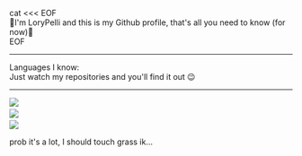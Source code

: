 cat <<< EOF<br />
👋I'm LoryPelli and this is my Github profile, that's all you need to know (for now)👋<br />
EOF

<hr />

Languages I know:<br />
Just watch my repositories and you'll find it out
😉

<hr />

<div style="display: flex; flex-direction: column; row-gap: .25rem">
    <img src="https://lorypelli.dev/stats/general" loading="lazy" decoding="async" />
    <img src="https://lorypelli.dev/stats/contributions" loading="lazy" decoding="async" />
    <img src="https://lorypelli.dev/stats/languages" loading="lazy" decoding="async" />
</div>

prob it's a lot, I should touch grass ik...
